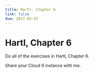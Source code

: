 ```yaml
---
title: Hartl, Chapter 6
link: false
due: 2017-02-15
---
```

Hartl, Chapter 6
================

Do all of the exercises in Hartl, Chapter 6. 

Share your Cloud 9 instance with me.
